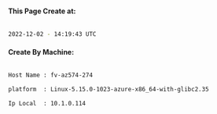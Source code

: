 
   
#### This Page Create at:

```bash

2022-12-02 - 14:19:43 UTC

```

#### Create By Machine:

```bash

Host Name : fv-az574-274

platform  : Linux-5.15.0-1023-azure-x86_64-with-glibc2.35

Ip Local  : 10.1.0.114

```


